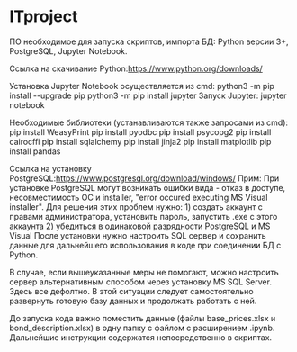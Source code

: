 # ITproject
ПО необходимое для запуска скриптов, импорта БД: Python версии 3+, PostgreSQL, Jupyter Notebook.

Ссылка на скачивание Python:https://www.python.org/downloads/

Установка Jupyter Notebook осуществляется из cmd: 
python3 -m pip install --upgrade pip
python3 -m pip install jupyter
Запуск Jupyter: jupyter notebook

Необходимые библиотеки (устанавливаются также запросами из cmd):
pip install WeasyPrint
pip install pyodbc
pip install psycopg2
pip install cairocffi
pip install sqlalchemy
pip install jinja2
pip install matplotlib
pip install pandas

Ссылка на установку PostgreSQL:https://www.postgresql.org/download/windows/
Прим: При установке PostgreSQL могут возникать ошибки вида - отказ в доступе, несовместимость ОС и installer, "error occured executing MS Visual installer". Для решения этих проблем нужно: 1) создать аккаунт с правами администратора, установить пароль, запустить .exe с этого аккаунта 2) убедиться в одинаковой разрядности PostgreSQL и MS Visual
После установки нужно настроить SQL сервер и сохранить данные для дальнейшего использования в коде при соединении БД с Python.

В случае, если вышеуказанные меры не помогают, можно настроить сервер альтернативным способом через установку MS SQL Server. Здесь все дефолтно. В этой ситуации следует самостоятельно развернуть готовую базу данных и продолжать работать с ней.

До запуска кода важно поместить данные (файлы base_prices.xlsx и bond_description.xlsx) в одну папку с файлом c расширением .ipynb.
Дальнейшие инструкции содержатся непосредственно в скриптах.
